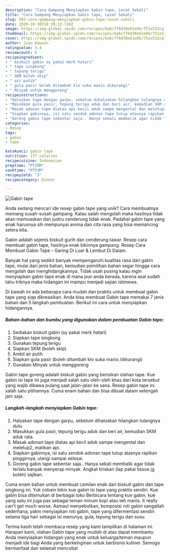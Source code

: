```yaml
---
description: "Cara Gampang Menyiapkan Gabin tape, Lezat Sekali"
title: "Cara Gampang Menyiapkan Gabin tape, Lezat Sekali"
slug: 582-cara-gampang-menyiapkan-gabin-tape-lezat-sekali
date: 2020-10-30T18:39:13.720Z
image: https://img-global.cpcdn.com/recipes/6a6cff6d38e61e0b/751x532cq70/gabin-tape-foto-resep-utama.jpg
thumbnail: https://img-global.cpcdn.com/recipes/6a6cff6d38e61e0b/751x532cq70/gabin-tape-foto-resep-utama.jpg
cover: https://img-global.cpcdn.com/recipes/6a6cff6d38e61e0b/751x532cq70/gabin-tape-foto-resep-utama.jpg
author: Juan Dawson
ratingvalue: 3.4
reviewcount: 6
recipeingredient:
- " biskuit gabin sy pakai merk hatari"
- " tape singkong"
- " tepung terigu"
- " SKM boleh skip"
- " air putih"
- " gula pasir boleh ditambah klo suka manis dikurangi"
- " Minyak untuk menggoreng"
recipeinstructions:
- "Haluskan tape dengan garpu, sebelum dihaluskan hilangkan tulangnya dulu."
- "Masukkan gula pasir, tepung terigu aduk dan beri air, kemudian SKM aduk rata."
- "Masak adonan tape diatas api kecil aduk sampe mengental dan meletup2, matikan api."
- "Siapkan gabinnya, isi satu sendok adonan tape tutup atasnya rapikan pinggirnya, ulangi sampai selesai."
- "Goreng gabin tape sebentar saja.. Hanya sekali membalik agar tidak terlalu banyak menyerap minyak. Angkat tiriskan (lap pakai tissue jg boleh) sajikan."
categories:
- Resep
tags:
- gabin
- tape

katakunci: gabin tape 
nutrition: 177 calories
recipecuisine: Indonesian
preptime: "PT25M"
cooktime: "PT53M"
recipeyield: "3"
recipecategory: Dinner

---
```



![Gabin tape](https://img-global.cpcdn.com/recipes/6a6cff6d38e61e0b/751x532cq70/gabin-tape-foto-resep-utama.jpg)

Anda sedang mencari ide resep gabin tape yang unik? Cara membuatnya memang susah-susah gampang. Kalau salah mengolah maka hasilnya tidak akan memuaskan dan justru cenderung tidak enak. Padahal gabin tape yang enak harusnya sih mempunyai aroma dan cita rasa yang bisa memancing selera kita.

Gabin adalah sejenis biskuit gurih dan cenderung tawar. Resep cara membuat gabin tape, hasilnya enak bikinnya gampang. Resep Cara Membuat Gabin Tape - Garing Di Luar &amp; Lembut Di Dalam.

Banyak hal yang sedikit banyak mempengaruhi kualitas rasa dari gabin tape, mulai dari jenis bahan, kemudian pemilihan bahan segar hingga cara mengolah dan menghidangkannya. Tidak usah pusing kalau ingin menyiapkan gabin tape enak di mana pun anda berada, karena asal sudah tahu triknya maka hidangan ini mampu menjadi sajian istimewa.


Di bawah ini ada beberapa cara mudah dan praktis untuk membuat gabin tape yang siap dikreasikan. Anda bisa membuat Gabin tape memakai 7 jenis bahan dan 5 langkah pembuatan. Berikut ini cara untuk menyiapkan hidangannya.

<!--inarticleads1-->

##### Bahan-bahan dan bumbu yang digunakan dalam pembuatan Gabin tape:

1. Sediakan  biskuit gabin (sy pakai merk hatari)
1. Siapkan  tape singkong
1. Gunakan  tepung terigu
1. Siapkan  SKM (boleh skip)
1. Ambil  air putih
1. Siapkan  gula pasir (boleh ditambah klo suka manis /dikurangi)
1. Gunakan  Minyak untuk menggoreng


Gabin tape goreng adalah biskuit gabin yang berisikan olahan tape. Kue gabin isi tape ini juga menjadi salah satu oleh-oleh khas dari kota tersebut yang wajib dibawa pulang saat jalan-jalan ke sana. Resep gabin tape ini salah satu pilihannya. Cuma enam bahan dan bisa dibuat dalam setengah jam saja. 

<!--inarticleads2-->

##### Langkah-langkah menyiapkan Gabin tape:

1. Haluskan tape dengan garpu, sebelum dihaluskan hilangkan tulangnya dulu.
1. Masukkan gula pasir, tepung terigu aduk dan beri air, kemudian SKM aduk rata.
1. Masak adonan tape diatas api kecil aduk sampe mengental dan meletup2, matikan api.
1. Siapkan gabinnya, isi satu sendok adonan tape tutup atasnya rapikan pinggirnya, ulangi sampai selesai.
1. Goreng gabin tape sebentar saja.. Hanya sekali membalik agar tidak terlalu banyak menyerap minyak. Angkat tiriskan (lap pakai tissue jg boleh) sajikan.


Cuma enam bahan untuk membuat camilan enak dari biskuit gabin dan tape singkong ini. Yuk cobain bikin kue gabin isi tape yang praktis sendiri. Kue gabin bisa ditemukan di berbagai toko Berbicara tentang kue gabin, kue yang satu ini juga pas sebagai teman minum kopi atau teh manis. It really can&#39;t get much worse. Asmaul menyebutkan, komposisi roti gabin sangatlah sederhana, yakni menyiapkan roti gabin, tape yang difermentasi sendiri selama tiga hari sebagai isi menunya, gula, tepung terigu dan susu. 

Terima kasih telah membaca resep yang kami tampilkan di halaman ini. Harapan kami, olahan Gabin tape yang mudah di atas dapat membantu Anda menyiapkan hidangan yang enak untuk keluarga/teman maupun menjadi ide bagi Anda yang berkeinginan untuk berbisnis kuliner. Semoga bermanfaat dan selamat mencoba!
